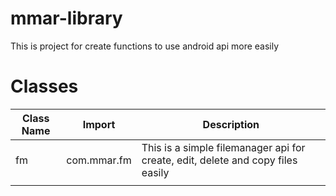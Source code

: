# mmar-library
 This is project for create functions to use android api more easily

# Classes

|Class Name   | Import  | Description  |
| ------------ | ------------ | ------------ |
|fm   |com.mmar.fm   | This is a simple filemanager api for create, edit, delete and copy files easily  |
|   |   |   |

